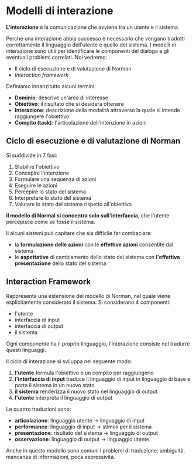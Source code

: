 ﻿# Modelli di interazione

**L'interazione** è la comunicazione che avviene tra un utente e il sistema.

Perché una interazione abbia successo è necessario che vengano tradotti correttamente il linguaggio dell'utente e quello del sistema.
I modelli di interazione sono utili per identificare le componenti del dialogo e gli eventuali problemi correlati.
Noi vedremo:
- Il ciclo di esecuzione e di valutazione di Norman
- *Interaction framework*

Definiamo innanzitutto alcuni termini:

- **Dominio**: descrive un'area di interesse
- **Obiettivo**: il risultato che si desidera ottenere
- **Interazione**: descrizione della modalità attraverso la quale si intende raggiungere l'obiettivo
- **Compito (task)**: l'articolazione dell'intenzione in azioni

## Ciclo di esecuzione e di valutazione di Norman

Si suddivide in 7 fasi:

1. Stabilire l'obiettivo
2. Concepire l'intenzione
3. Formulare una sequenza di azioni
4. Eseguire le azioni
5. Percepire lo stato del sistema
6. Interpretare lo stato del sistema
7. Valutare lo stato del sistema rispetto all'obiettivo

**Il modello di Normal si concentra solo sull'interfaccia**, che l'utente percepisce come se fosse il sistema.

Il alcuni sistemi può capitare che sia difficile far combaciare:
- la **formulazione delle azioni** con le **effettive azioni** consentite dal sistema
- le **aspettative** di cambiamento dello stato del sistema con **l'effettiva presentazione** dello stato del sistema

## Interaction Framework

Rappresenta una estensione del modello di Norman, nel quale viene esplicitamente considerato il sistema.
Si considerano 4 componenti:
- l'utente
- interfaccia di input
- interfaccia di output
- il sistema

Ogni componente ha il proprio linguaggio, l'interazione consiste nel tradurre questi linguaggi.

Il ciclo di interazione si sviluppa nel seguente modo:

1. **l'utente** formula l'obiettivo e un compito per raggiungerlo
2. **l'interfaccia di input** traduce il linguaggio di input in linguaggio di base e porta il sistema in un nuovo stato
3. **il sistema** renderizza il nuovo stato nel linguaggio di output
4. **l'utente** interpreta il linguaggio di output

Le quattro traduzioni sono:

- **articolazione**: linguaggio utente $\to$ linguaggio di input
- **performance**: linguaggio di input $\to$ stimoli per il sistema
- **presentazione**: risultato del sistema $\to$ linguaggio di output
- **osservazione**: linguaggio di output $\to$ linguaggio utente

Anche in questo modello sono comuni i problemi di traduzione: ambiguità, mancanza di informazioni, poca espressività.

